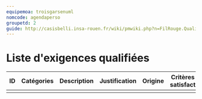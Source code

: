 ```yaml
---
equipemoa: troisgarsenuml
nomcode: agendaperso
groupetd: 2
guide: http://casisbelli.insa-rouen.fr/wiki/pmwiki.php?n=FilRouge.QualifierExigence
---
```

# Liste d'exigences qualifiées

| ID 	| Catégories 	| Description 	| Justification 	| Origine 	| Critères de satisfaction 	| Contentement MOA 	| Mécontentement MOA 	| Exigences Dépendantes 	| Exigences conflictuelles 	|
|----	|------------	|-------------	|---------------	|---------	|------|--|----|-----	|----------	|
| 	|	|	|	|	| | |  | 	| 	|
